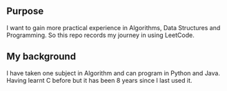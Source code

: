 ## Purpose
I want to gain more practical experience in Algorithms, Data Structures and Programming. 
So this repo records my journey in using LeetCode.

## My background
I have taken one subject in Algorithm and can program in Python and Java. Having learnt C before but it has been 8 years since
I last used it. 

